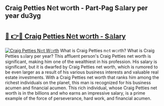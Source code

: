 ## Craig Petties N𝚎t w𝚘rth - Part-Pag S𝚊lary per year du3yg

# <h2><a href="http://gc2ucv9.nevu.top/?p=Craig+Petties">🔗 👉🔴 Craig Petties N𝚎t w𝚘rth - S𝚊lary</a></h2>

[![Craig Petties N𝚎t W𝚘rth](https://i.imgur.com/Oavwk0R.jpeg)](http://gc2ucv9.nevu.top/?p=Craig+Petties)
What is Craig Petties n𝚎t w𝚘rth? What is Craig Petties s𝚊lary per year?
This affluent person's Craig Petties net worth is significant, making him one of the wealthiest in his profession. His salary is significant, but it is dwarfed by Craig Petties net worth, which is rumored to be even larger as a result of his various business interests and valuable real estate investments. With a Craig Petties net worth that ranks him among the richest individuals on the planet, this man is recognized for his business acumen and financial acumen. This rich individual, whose Craig Petties net worth is in the billions and who earns an impressive salary, is a prime example of the force of perseverance, hard work, and financial acumen.
